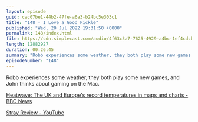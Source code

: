 ```yaml
---
layout: episode
guid: cac07be1-44b2-47fe-a6a3-b24bc5e303c1
title: "148 - I Love a Good Pickle"
published: "Wed, 20 Jul 2022 19:31:50 +0000"
permalink: 148/index.html
file: https://cdn.simplecast.com/audio/4f63c3a7-7625-4929-a4bc-1ef4cdcbca06/episodes/bf0aa535-36e3-48aa-8164-fc91fe43d1f8/audio/b971b9b6-3084-4604-b74f-c1cc0a0e191c/default_tc.mp3?aid=rss_feed&feed=7Rzwf7P6
length: 12882927
duration: 00:26:45
summary: "Robb experiences some weather, they both play some new games, and John thinks about gaming on the Mac."
episodeNumber: "148"
---
```


Robb experiences some weather, they both play some new games, and John thinks about gaming on the Mac.

[Heatwave: The UK and Europe's record temperatures in maps and charts - BBC News](https://www.bbc.co.uk/news/world-europe-62224157)

[Stray Review - YouTube](https://www.youtube.com/watch?v=n0r67irlT-4)
